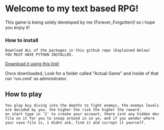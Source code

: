 # Welcome to my text based RPG!
This game is being solely developed by me (Forever_Forgotten)! so i hope you enjoy it!

### How to install

	Download ALL of the packages in this github repo (Explained Below)
 	YOU MUST HAVE PYTHON INSTALLED. 
 

[Download it using this link!](https://drive.google.com/uc?export=download&id=1OJsfJAd3vJrtFufUcAZiKN0HjBdpWhFX)

Once downloaded, Look for a folder called "Actual Game" and inside of that run 'run.cmd' as administrator.

## How to play
	You play buy diving into the depths to fight enemys, the enemys levels are decided by you. the higher the risk the higher the reward.
 	on start type in '2' to create your account, there isnt any hidden dev file on it for you to snoop around in so ye, and if you wonder where your save file is, i didnt ask, find it and curropt it yourself.
